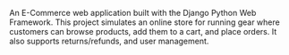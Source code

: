 An E-Commerce web application built with the Django Python Web Framework.
This project simulates an online store for running gear where customers can browse products, add them to a cart, and place orders. It also supports returns/refunds, and user management.
